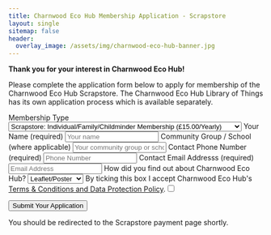 ```yaml
---
title: Charnwood Eco Hub Membership Application - Scrapstore
layout: single
sitemap: false
header:
  overlay_image: /assets/img/charnwood-eco-hub-banner.jpg
---
```


**Thank you for your interest in Charnwood Eco Hub!**

Please complete the application form below to apply for membership of the Charnwood Eco Hub Scrapstore. The Charnwood Eco Hub Library of Things has its own application process which is available separately.

<form id="signup_form" method="POST" action="https://script.google.com/macros/s/AKfycbznGrjwMz91HIu8LhqD1cYvy_H8Rc6ccdUPRzjq4JlPggbU1i6lqC01ZJRiKHdWpWO3_g/exec">
<label for="Membership_Type">Membership Type</label>
<select id="Membership_Type" name="Membership_Type" type="text" required>
<option value="Scrapstore:Indiv">Scrapstore: Individual/Family/Childminder Membership (£15.00/Yearly)</option>
<option value="Scrapstore:Disc">Scrapstore: Student/Low income/Unwaged Membership (£10.00/Yearly)</option>
<option value="Scrapstore:Group">Scrapstore: Community Groups/Schools Membership (from £40.00/Yearly)</option>
</select>
<label for="Name">Your Name (required)</label>
<input id="Name" name="Name" type="text" placeholder="Your name" required>
<label for="Organisation">Community Group / School (where applicable)</label>
<input id="Organisation" name="Organisation" type="text" placeholder="Your community group or school's name">
<label for="Phone">Contact Phone Number (required)</label>
<input id="Phone" name="Phone" type="text" placeholder="Phone Number" required>
<label for="Email">Contact Email Addresss (required)</label>
<input id="Email" name="Email" type="email" placeholder="Email Address">
<label for="How_Found">How did you find out about Charnwood Eco Hub?</label>
<select name="How_Found" type="text">
<option value="Leaflet_Poster">Leaflet/Poster</option>
<option value="Website">Website</option>
<option value="Word_of_mouth">Word of mouth</option>
<option value="Social_Media">Social Media</option>
<option value="Other">Other</option>
</select>
<label for="Accepted_Policies" required>By ticking this box I accept Charnwood Eco Hub's <a href="/policies">Terms & Conditions and Data Protection Policy</a>.</label><input id="Accepted_Policies" name="Accepted_Policies" value="yes" type="checkbox">
<div id="foo">
<p>
</p>
</div>
<button type="submit">Submit Your Application</button>
<div id="lds-ripple" class="lds-ripple"><div></div><div></div></div>
<p id="interstitial" class="interstitial">You should be redirected to the Scrapstore payment page shortly.</p>
</form>

<script type = "text/javascript" >
    window.addEventListener("DOMContentLoaded", function() {
        const yourForm = document.getElementById('signup_form');
        yourForm.addEventListener("submit", function(e) {
            e.preventDefault();
            const data = new FormData(yourForm);
            const action = e.target.action;

            var r = document.getElementById("lds-ripple");
            r.style.display = "block";
            r.style.visibility = "visible";

            setTimeout(function(){
            var f = document.getElementById("interstitial");
                f.style.display = "block";
                f.style.visibility = "visible";
            },2000);

            //setTimeout(function(){
            //var f = document.getElementById("interstitial");
            //    f.innerHTML = "
            //},6000);

            fetch(action, {
                method: 'POST',
                body: data,
            }).then(() => {
                window.location.replace('https://charnwoodecohub.org/next-steps')
            })
        })
    });
</script>
